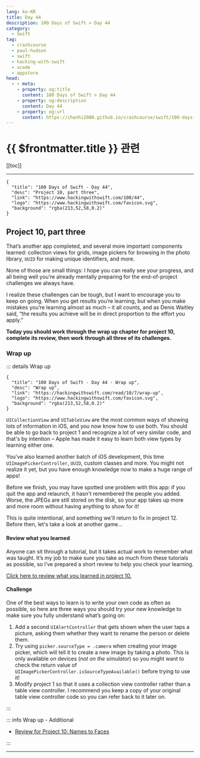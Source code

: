 ```yaml
---
lang: ko-KR
title: Day 44
description: 100 Days of Swift > Day 44
category:
  - Swift
tag: 
  - crashcourse
  - paul-hudson
  - swift
  - hacking-with-swift
  - xcode
  - appstore
head:
  - - meta:
    - property: og:title
      content: 100 Days of Swift > Day 44
    - property: og:description
      content: Day 44
    - property: og:url
      content: https://chanhi2000.github.io/crashcourse/swift/100-days-of-swift/44.html
---
```


# {{ $frontmatter.title }} 관련

[[toc]]

---

```component VPCard
{
  "title": "100 Days of Swift - Day 44",
  "desc": "Project 10, part three",
  "link": "https://www.hackingwithswift.com/100/44",
  "logo": "https://www.hackingwithswift.com/favicon.svg",
  "background": "rgba(213,52,58,0.2)"
}
```

## Project 10, part three

That’s another app completed, and several more important components learned: collection views for grids, image pickers for browsing in the photo library, `UUID` for making unique identifiers, and more.

None of those are small things: I hope you can really see your progress, and all being well you’re already mentally preparing for the end-of-project challenges we always have.

I realize these challenges can be tough, but I want to encourage you to keep on going. When you get results you’re learning, but when you make mistakes you’re learning almost as much – it all counts, and as Denis Waitley said, “the results you achieve will be in direct proportion to the effort you apply.”

__Today you should work through the wrap up chapter for project 10, complete its review, then work through all three of its challenges.__

### Wrap up

::: details Wrap up

```component VPCard
{
  "title": "100 Days of Swift - Day 44 - Wrap up",
  "desc": "Wrap up",
  "link": "https://hackingwithswift.com/read/10/7/wrap-up",
  "logo": "https://www.hackingwithswift.com/favicon.svg",
  "background": "rgba(213,52,58,0.2)"
}
```

<VidStack src="youtube/kKpP62SCxo0" />

`UICollectionView` and `UITableView` are the most common ways of showing lots of information in iOS, and you now know how to use both. You should be able to go back to project 1 and recognize a lot of very similar code, and that's by intention – Apple has made it easy to learn both view types by learning either one.

You've also learned another batch of iOS development, this time `UIImagePickerController`, `UUID`, custom classes and more. You might not realize it yet, but you have enough knowledge now to make a huge range of apps!

Before we finish, you may have spotted one problem with this app: if you quit the app and relaunch, it hasn't remembered the people you added. Worse, the JPEGs are still stored on the disk, so your app takes up more and more room without having anything to show for it!

This is quite intentional, and something we'll return to fix in project 12. Before then, let's take a look at another game…

#### Review what you learned

Anyone can sit through a tutorial, but it takes actual work to remember what was taught. It’s my job to make sure you take as much from these tutorials as possible, so I’ve prepared a short review to help you check your learning.

[Click here to review what you learned in project 10.][project-10-names-to-faces]

#### Challenge

One of the best ways to learn is to write your own code as often as possible, so here are three ways you should try your new knowledge to make sure you fully understand what’s going on:

1. Add a second `UIAlertController` that gets shown when the user taps a picture, asking them whether they want to rename the person or delete them.
2. Try using `picker.sourceType = .camera` when creating your image picker, which will tell it to create a new image by taking a photo. This is only available on devices (_not on the simulator_) so you might want to check the return value of `UIImagePickerController.isSourceTypeAvailable()` before trying to use it!
3. Modify project 1 so that it uses a collection view controller rather than a table view controller. I recommend you keep a copy of your original table view controller code so you can refer back to it later on.

:::

::: info Wrap up - Additional

- [Review for Project 10: Names to Faces][project-10-names-to-faces]

:::

---


[project-10-names-to-faces]: https://hackingwithswift.com/review/hws/project-10-names-to-faces